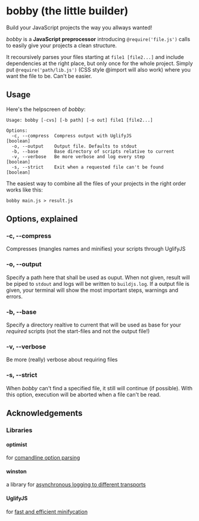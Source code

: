 # bobby (the little builder)
Build your JavaScript projects the way you allways wanted!

*bobby* is a **JavaScript preprocessor** introducing `@require('file.js')` calls to easily give your projects a clean structure.

It recoursively parses your files starting at `file1 [file2...]` and include dependencies at the right place, but only once for the whole project. Simply put `@require('path/lib.js')` (CSS style @import will also work) where you want the file to be. Can't be easier.

## Usage
Here's the helpscreen of *bobby*: 

	Usage: bobby [-cvs] [-b path] [-o out] file1 [file2...]

	Options:
	  -c, --compress  Compress output with UglifyJS                  [boolean]
	  -o, --output    Output file. Defaults to stdout              
	  -b, --base      Base directory of scripts relative to current
	  -v, --verbose   Be more verbose and log every step             [boolean]
	  -s, --strict    Exit when a requested file can't be found      [boolean]

The easiest way to combine all the files of your projects in the right order works like this:

`bobby main.js > result.js`

## Options, explained
### -c, --compress
Compresses (mangles names and minifies) your scripts through UglifyJS

### -o, --output
Specify a path here that shall be used as ouput. When not given, result will be piped to `stdout` and logs will be written to `buildjs.log`. If a output file is given, your terminal will show the most important steps, warnings and errors.

### -b, --base
Specify a directory realtive to current that will be used as base for your *required* scripts (not the start-files and not the output file!)

### -v, --verbose
Be more (really) verbose about requiring files

### -s, --strict
When *bobby* can't find a specified file, it still will continue (if possible). With this option, execution will be aborted when a file can't be read.

## Acknowledgements 
### Libraries
#### optimist
for [comandline option parsing](https://github.com/substack/node-optimist)

#### winston
a library for [asynchronous logging to different transports](https://github.com/flatiron/winston)

#### UglifyJS
for [fast and efficient minifycation](https://github.com/mishoo/UglifyJS)